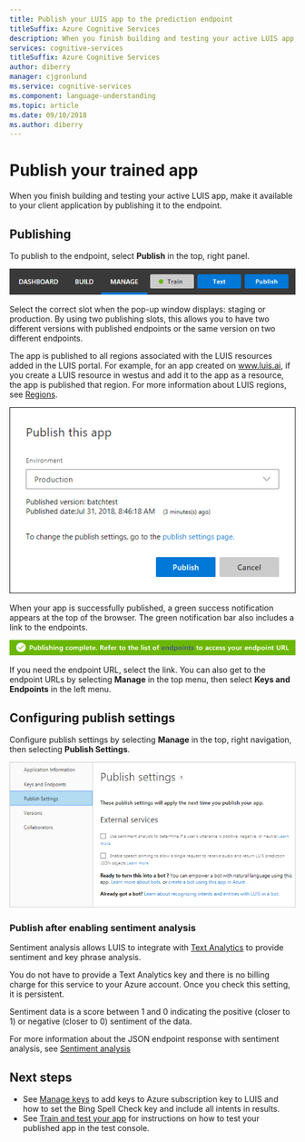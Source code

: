 ```yaml
---
title: Publish your LUIS app to the prediction endpoint
titleSuffix: Azure Cognitive Services 
description: When you finish building and testing your active LUIS app, make it available to your client application by publishing it to the endpoint.
services: cognitive-services
titleSuffix: Azure Cognitive Services
author: diberry
manager: cjgronlund
ms.service: cognitive-services
ms.component: language-understanding
ms.topic: article
ms.date: 09/10/2018
ms.author: diberry
---
```


# Publish your trained app

When you finish building and testing your active LUIS app, make it available to your client application by publishing it to the endpoint. 

<a name="publish-your-trained-app-to-an-http-endpoint"></a>

## Publishing

To publish to the endpoint, select **Publish** in the top, right panel. 

![Top, right nav bar](./media/luis-how-to-publish-app/publish-top-nav-bar.png)

Select the correct slot when the pop-up window displays: staging or production. By using two publishing slots, this allows you to have two different versions with published endpoints or the same version on two different endpoints. 

The app is published to all regions associated with the LUIS resources added in the LUIS portal. For example, for an app created on www.luis.ai, if you create a LUIS resource in westus and add it to the app as a resource, the app is published that region. For more information about LUIS regions, see [Regions](luis-reference-regions).
 
![Publishing pop-up window](./media/luis-how-to-publish-app/publish-pop-up.png)

When your app is successfully published, a green success notification appears at the top of the browser. The green notification bar also includes a link to the endpoints. 

![Publishing pop-up window](./media/luis-how-to-publish-app/publish-success.png)

If you need the endpoint URL, select the link. You can also get to the endpoint URLs by selecting **Manage** in the top menu, then select **Keys and Endpoints** in the left menu. 

## Configuring publish settings

Configure publish settings by selecting **Manage** in the top, right navigation, then selecting **Publish Settings**. 

![Publish settings](./media/luis-how-to-publish-app/publish-settings.png)

### Publish after enabling sentiment analysis

<a name="enable-sentiment-analysis"></a>

Sentiment analysis allows LUIS to integrate with [Text Analytics](https://azure.microsoft.com/services/cognitive-services/text-analytics/) to provide sentiment and key phrase analysis. 

You do not have to provide a Text Analytics key and there is no billing charge for this service to your Azure account. Once you check this setting, it is persistent. 

Sentiment data is a score between 1 and 0 indicating the positive (closer to 1) or negative (closer to 0) sentiment of the data.

For more information about the JSON endpoint response with sentiment analysis, see [Sentiment analysis](luis-concept-data-extraction.md#sentiment-analysis)



## Next steps

* See [Manage keys](./luis-how-to-manage-keys.md) to add keys to Azure subscription key to LUIS and how to set the Bing Spell Check key and include all intents in results.
* See [Train and test your app](luis-interactive-test.md) for instructions on how to test your published app in the test console.

